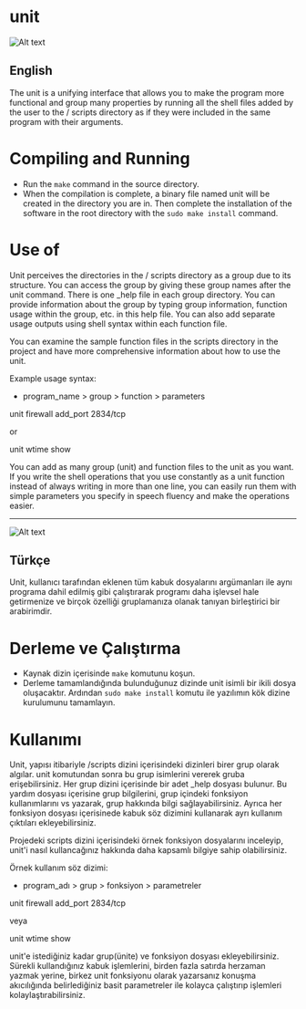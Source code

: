 # unit

![Alt text](https://gitlab.com/fuatboluk/unit/raw/master/unit-help.png "Unit Screenshot")

## English

The unit is a unifying interface that allows you to make the program more functional and group many properties by running all the shell files added by the user to the / scripts directory as if they were included in the same program with their arguments.

# Compiling and Running

* Run the `make` command in the source directory.
* When the compilation is complete, a binary file named unit will be created in the directory you are in. Then complete the installation of the software in the root directory with the `sudo make install` command.

# Use of

Unit perceives the directories in the / scripts directory as a group due to its structure. You can access the group by giving these group names after the unit command. There is one _help file in each group directory. You can provide information about the group by typing group information, function usage within the group, etc. in this help file. You can also add separate usage outputs using shell syntax within each function file.

You can examine the sample function files in the scripts directory in the project and have more comprehensive information about how to use the unit.

Example usage syntax:

* program_name > group > function > parameters

unit firewall add_port 2834/tcp

or

unit wtime show

You can add as many group (unit) and function files to the unit as you want. If you write the shell operations that you use constantly as a unit function instead of always writing in more than one line, you can easily run them with simple parameters you specify in speech fluency and make the operations easier.

-----------------------------------------------------------------------------

![Alt text](https://gitlab.com/fuatboluk/unit/raw/master/unit-example1.png "Unit Example1 Screenshot")

## Türkçe

Unit, kullanıcı tarafından eklenen tüm kabuk dosyalarını argümanları ile aynı programa dahil edilmiş gibi çalıştırarak programı daha işlevsel hale getirmenize ve birçok özelliği gruplamanıza olanak tanıyan birleştirici bir arabirimdir.

 # Derleme ve Çalıştırma

 * Kaynak dizin içerisinde `make` komutunu koşun.
 * Derleme tamamlandığında bulunduğunuz dizinde unit isimli bir ikili dosya oluşacaktır. Ardından `sudo make install` komutu ile yazılımın kök dizine kurulumunu tamamlayın. 

 # Kullanımı

Unit, yapısı itibariyle /scripts dizini içerisindeki dizinleri birer grup olarak algılar. unit komutundan sonra bu grup isimlerini vererek gruba erişebilirsiniz. Her grup dizini içerisinde bir adet _help dosyası bulunur. Bu yardım dosyası içerisine grup bilgilerini, grup içindeki fonksiyon kullanımlarını vs yazarak, grup hakkında bilgi sağlayabilirsiniz. Ayrıca her fonksiyon dosyası içerisinede kabuk söz dizimini kullanarak ayrı kullanım çıktıları ekleyebilirsiniz.

Projedeki scripts dizini içerisindeki örnek fonksiyon dosyalarını inceleyip, unit'i nasıl kullancağınız hakkında daha kapsamlı bilgiye sahip olabilirsiniz.

Örnek kullanım söz dizimi:

* program_adı > grup > fonksiyon > parametreler

unit firewall add_port 2834/tcp

veya

unit wtime show

unit'e istediğiniz kadar grup(ünite) ve fonksiyon dosyası ekleyebilirsiniz. Sürekli kullandığınız kabuk işlemlerini, birden fazla satırda herzaman yazmak yerine, birkez unit fonksiyonu olarak yazarsanız konuşma akıcılığında belirlediğiniz basit parametreler ile kolayca çalıştırıp işlemleri kolaylaştırabilirsiniz.
